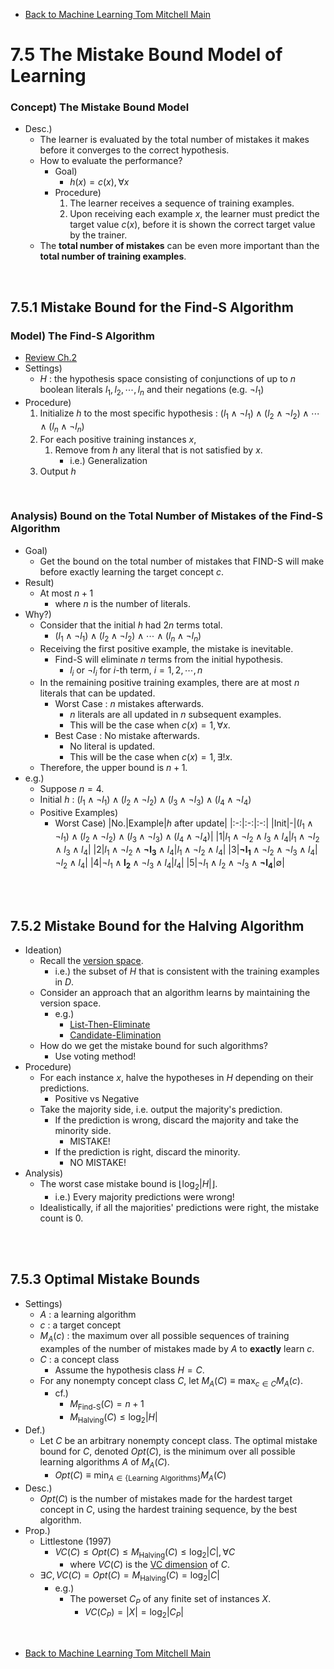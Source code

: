 * [Back to Machine Learning Tom Mitchell Main](../../main.md)

# 7.5 The Mistake Bound Model of Learning

### Concept) The Mistake Bound Model
- Desc.)
  - The learner is evaluated by the total number of mistakes it makes before it converges to the correct hypothesis.
  - How to evaluate the performance?
    - Goal)
      - $h(x)=c(x), \forall x$
    - Procedure)
      1. The learner receives a sequence of training examples.
      2. Upon receiving each example $x$, the learner must predict the target value $c(x)$, before it is shown the correct target value by the trainer. 
  - The **total number of mistakes** can be even more important than the **total number of training examples**.

<br>

## 7.5.1 Mistake Bound for the Find-S Algorithm
### Model) The Find-S Algorithm
- [Review Ch.2](../../ch02/04/note.md#concept-find-s-algorithm)
- Settings)
  - $H$ : the hypothesis space consisting of conjunctions of up to $n$ boolean literals $l_1, l_2, \cdots, l_n$ and their negations (e.g. $\neg l_1$)
- Procedure)
  1. Initialize $h$ to the most specific hypothesis : $(l_1 \wedge \neg l_1) \wedge(l_2 \wedge \neg l_2) \wedge\cdots\wedge (l_n \wedge \neg l_n)$
  2. For each positive training instances $x$,
     1. Remove from $h$ any literal that is not satisfied by $x$.
        - i.e.) Generalization
  3. Output $h$

<br>

### Analysis) Bound on the Total Number of Mistakes of the Find-S Algorithm
- Goal)
  - Get the bound on the total number of mistakes that FIND-S will make before exactly learning the target concept $c$.
- Result)
  - At most $n+1$
    - where $n$ is the number of literals.
- Why?)
  - Consider that the initial $h$ had $2n$ terms total.
    - $(l_1 \wedge \neg l_1) \wedge(l_2 \wedge \neg l_2) \wedge\cdots\wedge (l_n \wedge \neg l_n)$
  - Receiving the first positive example, the mistake is inevitable.
    - Find-S will eliminate $n$ terms from the initial hypothesis.
      - $l_i$ or $\neg l_i$ for $i$-th term, $i=1,2,\cdots,n$
  - In the remaining positive training examples, there are at most $n$ literals that can be updated.
    - Worst Case : $n$ mistakes afterwards.
      - $n$ literals are all updated in $n$ subsequent examples.
      - This will be the case when $c(x)=1, \forall x$.
    - Best Case : No mistake afterwards.
      - No literal is updated.
      - This will be the case when $c(x)=1, \exists! x$.
  - Therefore, the upper bound is $n+1$.
- e.g.)
  - Suppose $n=4$.
  - Initial $h$ : $(l_1 \wedge \neg l_1) \wedge(l_2 \wedge \neg l_2) \wedge(l_3 \wedge \neg l_3) \wedge(l_4 \wedge \neg l_4)$
  - Positive Examples)
    - Worst Case)
      |No.|Example|$h$ after update|
      |:-:|:-:|:-:|
      |Init|-|$(l_1 \wedge \neg l_1) \wedge(l_2 \wedge \neg l_2) \wedge(l_3 \wedge \neg l_3) \wedge(l_4 \wedge \neg l_4)$|
      |1|$l_1 \wedge \neg l_2 \wedge l_3 \wedge l_4$|$l_1 \wedge \neg l_2 \wedge l_3 \wedge l_4$|
      |2|$l_1 \wedge \neg l_2 \wedge \mathbf{\neg l_3} \wedge l_4$|$l_1 \wedge \neg l_2 \wedge l_4$|
      |3|$\mathbf{\neg l_1} \wedge \neg l_2 \wedge \neg l_3 \wedge l_4$|$\neg l_2 \wedge l_4$|
      |4|$\neg l_1 \wedge \mathbf{l_2} \wedge \neg l_3 \wedge l_4$|$l_4$|
      |5|$\neg l_1 \wedge l_2 \wedge \neg l_3 \wedge \mathbf{\neg l_4}$|$\emptyset$|

<br><br>

## 7.5.2 Mistake Bound for the Halving Algorithm
- Ideation)
  - Recall the [version space](../../ch02/05/note.md#concept-version-space).
    - i.e.) the subset of $H$ that is consistent with the training examples in $D$.
  - Consider an approach that an algorithm learns by maintaining the version space.
    - e.g.)
      - [List-Then-Eliminate](../../ch02/05/note.md#concept-list-then-elimination-algorithm)
      - [Candidate-Elimination](../../ch02/05/note.md#254-candidate-elimination-learning-algorithm)
  - How do we get the mistake bound for such algorithms?
    - Use voting method!
- Procedure)
  - For each instance $x$, halve the hypotheses in $H$ depending on their predictions.
    - Positive vs Negative
  - Take the majority side, i.e. output the majority's prediction.
    - If the prediction is wrong, discard the majority and take the minority side.
      - MISTAKE!
    - If the prediction is right, discard the minority.
      - NO MISTAKE!
- Analysis)
  - The worst case mistake bound is $\lfloor \log_2 |H| \rfloor$.
    - i.e.) Every majority predictions were wrong!
  - Idealistically, if all the majorities' predictions were right, the mistake count is 0.


<br><br>

## 7.5.3 Optimal Mistake Bounds
- Settings)
  - $A$ : a learning algorithm
  - $c$ : a target concept
  - $M_A(c)$ : the maximum over all possible sequences of training examples of the number of mistakes made by $A$ to **exactly** learn $c$.
  - $C$ : a concept class
    - Assume the hypothesis class $H=C$.
  - For any nonempty concept class $C$, let $M_A(C)\equiv \max_{c\in C} M_A(c)$.
    - cf.)
      - $M_{\textrm{Find-S}}(C) = n+1$
      - $M_{\textrm{Halving}}(C) \le \log_2 |H|$
- Def.)
  - Let $C$ be an arbitrary nonempty concept class. The optimal mistake bound for $C$, denoted $Opt(C)$, is the minimum over all possible learning algorithms $A$ of $M_A(C)$.
    - $Opt(C)\equiv \min_{A \in \lbrace \textrm{Learning Algorithms}\rbrace} M_A(C)$
- Desc.)
  - $Opt(C)$ is the number of mistakes made for the hardest target concept in $C$, using the hardest training sequence, by the best algorithm.
- Prop.)
  - Littlestone (1997)
    - $VC(C) \le Opt(C) \le M_{\textrm{Halving}}(C) \le \log_2 |C|, \forall C$
      - where $VC(C)$ is the [VC dimension](../04/note.md#def-the-vapnik-chervonenkis-dimension) of $C$.
  - $\exists C, VC(C) = Opt(C) = M_{\textrm{Halving}}(C) = \log_2 |C|$
    - e.g.)
      - The powerset $C_P$ of any finite set of instances $X$.
        - $VC(C_P)=|X|=\log_2|C_P|$






<br>

* [Back to Machine Learning Tom Mitchell Main](../../main.md)